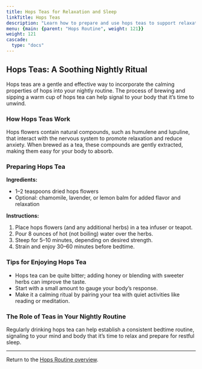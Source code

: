 ```yaml
---
title: Hops Teas for Relaxation and Sleep
linkTitle: Hops Teas
description: "Learn how to prepare and use hops teas to support relaxation and better sleep."
menu: {main: {parent: "Hops Routine", weight: 121}}
weight: 121
cascade: 
  type: "docs"
---
```


## Hops Teas: A Soothing Nightly Ritual

Hops teas are a gentle and effective way to incorporate the calming properties of hops into your nightly routine. The process of brewing and sipping a warm cup of hops tea can help signal to your body that it’s time to unwind.

### How Hops Teas Work

Hops flowers contain natural compounds, such as humulene and lupuline, that interact with the nervous system to promote relaxation and reduce anxiety. When brewed as a tea, these compounds are gently extracted, making them easy for your body to absorb.

### Preparing Hops Tea

**Ingredients:**
- 1–2 teaspoons dried hops flowers
- Optional: chamomile, lavender, or lemon balm for added flavor and relaxation

**Instructions:**
1. Place hops flowers (and any additional herbs) in a tea infuser or teapot.
2. Pour 8 ounces of hot (not boiling) water over the herbs.
3. Steep for 5–10 minutes, depending on desired strength.
4. Strain and enjoy 30–60 minutes before bedtime.

### Tips for Enjoying Hops Tea

- Hops tea can be quite bitter; adding honey or blending with sweeter herbs can improve the taste.
- Start with a small amount to gauge your body’s response.
- Make it a calming ritual by pairing your tea with quiet activities like reading or meditation.

### The Role of Teas in Your Nightly Routine

Regularly drinking hops tea can help establish a consistent bedtime routine, signaling to your mind and body that it’s time to relax and prepare for restful sleep.

---

Return to the [Hops Routine overview](../_index.md).